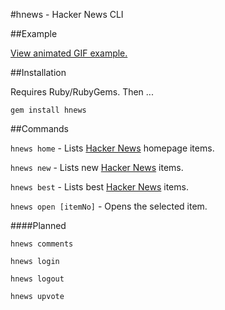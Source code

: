 #hnews - Hacker News CLI

##Example

[View animated GIF example.](http://f.cl.ly/items/3J2E2N2c0a2O3y3v1c1q/example.gif)

##Installation

Requires Ruby/RubyGems. Then ...

`gem install hnews`

##Commands

`hnews home` - Lists [Hacker News](http://news.ycombinator.com) homepage items.

`hnews new` - Lists new [Hacker News](http://news.ycombinator.com) items.

`hnews best` - Lists best [Hacker News](http://news.ycombinator.com) items.

`hnews open [itemNo]` - Opens the selected item.

####Planned

`hnews comments`

`hnews login`

`hnews logout`

`hnews upvote`


